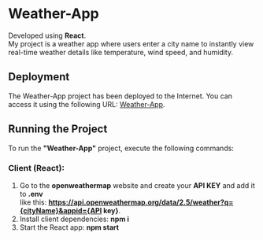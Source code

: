# Weather-App

Developed using **React**.\
My project is a weather app where users enter a city name to instantly view real-time weather details like temperature, wind speed, and humidity.

## Deployment

The Weather-App project has been deployed to the Internet. You can access it using the following URL: [Weather-App](https://weather-app-lemon-kappa.vercel.app/).

## Running the Project

To run the **"Weather-App"** project, execute the following commands:

### Client (React):

1. Go to the **openweathermap** website and create your **API KEY** and add it to **.env**\
like this: **https://api.openweathermap.org/data/2.5/weather?q={cityName}&appid={API key}**.
1. Install client dependencies: **npm i**
2. Start the React app: **npm start**
